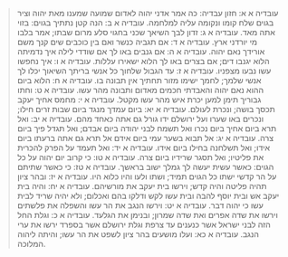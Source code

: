 > עובדיה א א: חזון עבדיה:  כה אמר אדני יהוה לאדום שמועה שמענו מאת יהוה וציר בגוים שלח קומו ונקומה עליה למלחמה.
> עובדיה א ב: הנה קטן נתתיך בגוים:  בזוי אתה מאד.
> עובדיה א ג: זדון לבך השיאך שכני בחגוי סלע מרום שבתו; אמר בלבו מי יורדני ארץ.
> עובדיה א ד: אם תגביה כנשר ואם בין כוכבים שים קנך משם אורידך נאם יהוה.
> עובדיה א ה: אם גנבים באו לך אם שודדי לילה איך נדמיתה הלוא יגנבו דים; אם בצרים באו לך הלוא ישאירו עללות.
> עובדיה א ו: איך נחפשו עשו נבעו מצפניו.
> עובדיה א ז: עד הגבול שלחוך כל אנשי בריתך השיאוך יכלו לך אנשי שלמך; לחמך ישימו מזור תחתיך אין תבונה בו.
> עובדיה א ח: הלוא ביום ההוא נאם יהוה והאבדתי חכמים מאדום ותבונה מהר עשו.
> עובדיה א ט: וחתו גבוריך תימן למען יכרת איש מהר עשו מקטל.
> עובדיה א י: מחמס אחיך יעקב תכסך בושה; ונכרת לעולם.
> עובדיה א יא: ביום עמדך מנגד ביום שבות זרים חילו; ונכרים באו שערו ועל ירושלם ידו גורל גם אתה כאחד מהם.
> עובדיה א יב: ואל תרא ביום אחיך ביום נכרו ואל תשמח לבני יהודה ביום אבדם; ואל תגדל פיך ביום צרה.
> עובדיה א יג: אל תבוא בשער עמי ביום אידם אל תרא גם אתה ברעתו ביום אידו; ואל תשלחנה בחילו ביום אידו.
> עובדיה א יד: ואל תעמד על הפרק להכרית את פליטיו; ואל תסגר שרידיו ביום צרה.
> עובדיה א טו: כי קרוב יום יהוה על כל הגוים:  כאשר עשית יעשה לך גמלך ישוב בראשך.
> עובדיה א טז: כי כאשר שתיתם על הר קדשי ישתו כל הגוים תמיד; ושתו ולעו והיו כלוא היו.
> עובדיה א יז: ובהר ציון תהיה פליטה והיה קדש; וירשו בית יעקב את מורשיהם.
> עובדיה א יח: והיה בית יעקב אש ובית יוסף להבה ובית עשו לקש ודלקו בהם ואכלום; ולא יהיה שריד לבית עשו כי יהוה דבר.
> עובדיה א יט: וירשו הנגב את הר עשו והשפלה את פלשתים וירשו את שדה אפרים ואת שדה שמרון; ובנימן את הגלעד.
> עובדיה א כ: וגלת החל הזה לבני ישראל אשר כנענים עד צרפת וגלת ירושלם אשר בספרד ירשו את ערי הנגב.
> עובדיה א כא: ועלו מושעים בהר ציון לשפט את הר עשו; והיתה ליהוה המלוכה.
